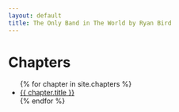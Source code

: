 ```yaml
---
layout: default
title: The Only Band in The World by Ryan Bird
---
```


# Chapters

<ul>
  {% for chapter in site.chapters %}
    <li>
      <a href="{{ chapter.url }}">{{ chapter.title }}</a>
    </li>
  {% endfor %}
</ul>
